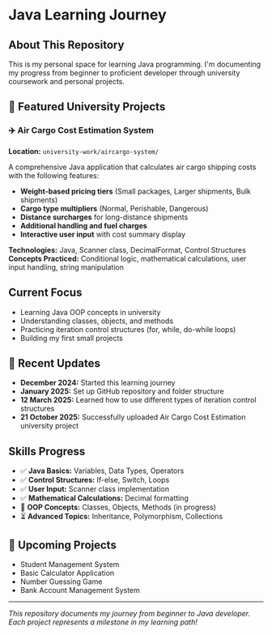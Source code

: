 # Java Learning Journey

## About This Repository

This is my personal space for learning Java programming. I'm documenting my progress from beginner to proficient developer through university coursework and personal projects.

## 🚀 Featured University Projects

### ✈️ Air Cargo Cost Estimation System
**Location:** `university-work/aircargo-system/`

A comprehensive Java application that calculates air cargo shipping costs with the following features:
- **Weight-based pricing tiers** (Small packages, Larger shipments, Bulk shipments)
- **Cargo type multipliers** (Normal, Perishable, Dangerous)
- **Distance surcharges** for long-distance shipments
- **Additional handling and fuel charges**
- **Interactive user input** with cost summary display

**Technologies:** Java, Scanner class, DecimalFormat, Control Structures
**Concepts Practiced:** Conditional logic, mathematical calculations, user input handling, string manipulation

## Current Focus

- Learning Java OOP concepts in university
- Understanding classes, objects, and methods  
- Practicing iteration control structures (for, while, do-while loops)
- Building my first small projects


## 📅 Recent Updates

- **December 2024:** Started this learning journey
- **January 2025:** Set up GitHub repository and folder structure
- **12 March 2025:** Learned how to use different types of iteration control structures
- **21 October 2025:** Successfully uploaded Air Cargo Cost Estimation university project

## Skills Progress

- ✅ **Java Basics:** Variables, Data Types, Operators
- ✅ **Control Structures:** If-else, Switch, Loops
- ✅ **User Input:** Scanner class implementation
- ✅ **Mathematical Calculations:** Decimal formatting
- 🔄 **OOP Concepts:** Classes, Objects, Methods (in progress)
- ⏳ **Advanced Topics:** Inheritance, Polymorphism, Collections

## 🎯 Upcoming Projects

- Student Management System
- Basic Calculator Application  
- Number Guessing Game
- Bank Account Management System
---

*This repository documents my journey from beginner to Java developer. Each project represents a milestone in my learning path!*
